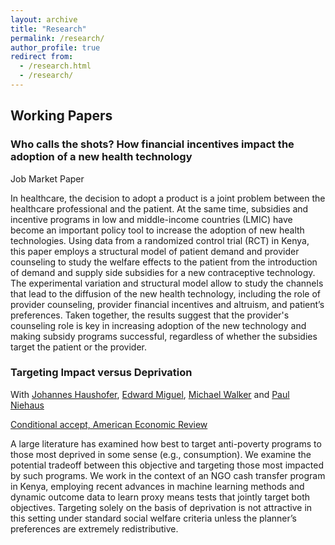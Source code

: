```yaml
---
layout: archive
title: "Research"
permalink: /research/
author_profile: true
redirect from:
  - /research.html
  - /research/
---
```



## Working Papers 

### Who calls the shots? How financial incentives impact the adoption of a new health technology
Job Market Paper

In healthcare, the decision to adopt a product is a joint problem between the healthcare professional and the patient. At the same time, subsidies and incentive programs in low and middle-income countries (LMIC) have become an important policy tool to increase the adoption of new health technologies. Using data from a randomized control trial (RCT) in Kenya, this paper employs a structural model of patient demand and provider counseling to study the welfare effects to the patient from the introduction of demand and supply side subsidies for a new contraceptive technology. The experimental variation and structural model allow to study the channels that lead to the diffusion of the new health technology, including the role of provider counseling, provider financial incentives and altruism, and patient’s preferences. Taken together, the results suggest that the provider's counseling role is key in increasing adoption of the new technology and making subsidy programs successful, regardless of whether the subsidies target the patient or the provider.

### Targeting Impact versus Deprivation
With [Johannes Haushofer](https://haushofer.ne.su.se/), [Edward Miguel](https://emiguel.econ.berkeley.edu/), [Michael Walker](https://www.michaelwwalker.me/) and [Paul Niehaus](https://econweb.ucsd.edu/~pniehaus/)  

[Conditional accept, American Economic Review](https://econweb.ucsd.edu/~pniehaus/papers/targeting_impact_deprivation.pdf)

A large literature has examined how best to target anti-poverty programs to those most deprived in some sense (e.g., consumption). We examine the potential tradeoff between this objective and targeting those most impacted by such programs. We work in the context of an NGO cash transfer program in Kenya, employing recent advances in machine learning methods and dynamic outcome data to learn proxy means tests that jointly target both objectives. Targeting solely on the basis of deprivation is not attractive in this setting under standard social welfare criteria unless the planner’s preferences are extremely redistributive.

<!-- ## Other projects

### Increasing access to contraceptive choice through targeted incentives
With [Maria Dieci](https://mariadieci.com/) and [Paul Gertler](https://www.paulgertler.com/)  

We investigate how targeted subsidies for long-acting injectable contraception and provider incentives impact initial uptake, sustained adoption, pricing and stocking decisions for contraceptive products in local markets, sales, and user health outcomes. Following prior work on the effectiveness of subsidies to promote the adoption of new technologies and experience goods, we aim to test if subsidies lead to sustained adoption of injectable contraception as well as to study possible mechanisms for continued usage (or lack of) such as learning, price anchoring, and information effects. We propose a market-level cluster randomized controlled trial in 140 pharmacies in Kenya to answer these questions. Patient subsidies and pharmacist incentives will be cross-randomized and compared against the status quo to evaluate their effectiveness in promoting sustained adoption. 

AEA RCT Registry [9020](https://www.socialscienceregistry.org/trials/9020) -->

